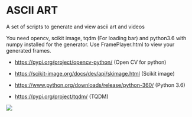 # ASCII ART
A set of scripts to generate and view ascii art and videos

You need opencv, scikit image, tqdm (For loading bar) and python3.6 with numpy installed for the generator.
Use FramePlayer.html to view your generated frames.

- https://pypi.org/project/opencv-python/ (Open CV for python)

- https://scikit-image.org/docs/dev/api/skimage.html (Scikit image)

- https://www.python.org/downloads/release/python-360/ (Python 3.6)

- https://pypi.org/project/tqdm/ (TQDM)

![](preview.gif)

